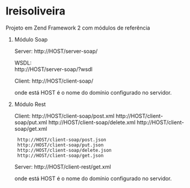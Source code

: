 lreisoliveira
=============

Projeto em Zend Framework 2 com módulos de referência

1) Módulo Soap

	Server:
		http://HOST/server-soap/

	WSDL:	
		http://HOST/server-soap/?wsdl

	Client:
		http://HOST/client-soap/
	

	onde está HOST é o nome do domínio configurado no servidor.	

2) Módulo Rest

	Client:
		http://HOST/client-soap/post.xml
		http://HOST/client-soap/put.xml
		http://HOST/client-soap/delete.xml
		http://HOST/client-soap/get.xml
		
		http://HOST/client-soap/post.json
		http://HOST/client-soap/put.json
		http://HOST/client-soap/delete.json
		http://HOST/client-soap/get.json

	Server:
		http://HOST/client-rest/get.xml

	onde está HOST é o nome do domínio configurado no servidor.	


